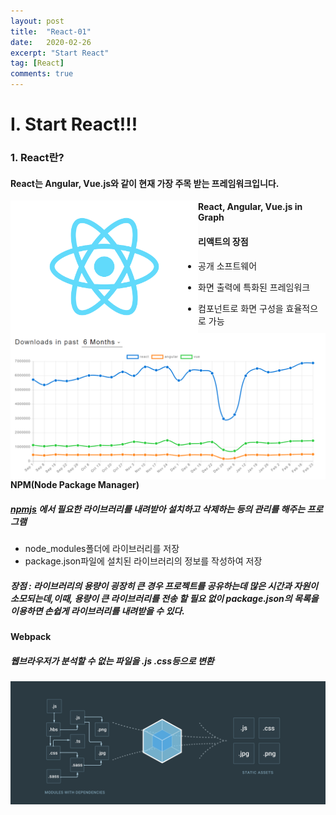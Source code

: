 ```yaml
---
layout: post
title:  "React-01"
date:   2020-02-26
excerpt: "Start React"
tag: [React]
comments: true
---
```




# I. Start React!!!

### 1. React란?

#### React는 Angular, Vue.js와 같이 현재 가장 주목 받는 프레임워크입니다.

<img src="../assets/img/react/logo.png" style="width:300px;float:left">

#### React, Angular, Vue.js in Graph

<img src="../assets/img/react/npmDownloadGraph.png" style="width:800px;float:left">



#### 리액트의 장점

- 공개 소프트웨어

- 화면 출력에 특화된 프레임워크

- 컴포넌트로 화면 구성을 효율적으로 가능



#### NPM(Node Package Manager)

##### [npmjs](https://www.npmjs.com) 에서 필요한 라이브러리를 내려받아 설치하고 삭제하는 등의 관리를 해주는 프로그램

-  node_modules폴더에 라이브러리를 저장
-  package.json파일에 설치된 라이브러리의 정보를 작성하여 저장

##### 장점 : 라이브러리의 용량이 굉장히 큰 경우 프로젝트를 공유하는데 많은 시간과 자원이 소모되는데,이때, 용량이 큰 라이브러리를 전송 할 필요 없이 package.json의 목록을 이용하면 손쉽게 라이브러리를 내려받을 수 있다.



#### Webpack

##### 웹브라우저가 분석할 수 없는 파일을 .js .css등으로 변환

<img src="../assets/img/react/webpack.png" style="width:800px;float:left">



